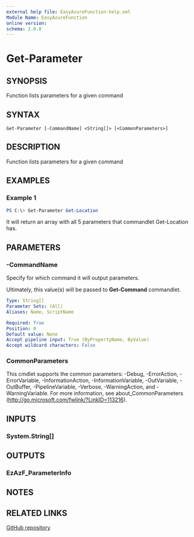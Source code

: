 ```yaml
---
external help file: EasyAzureFunction-help.xml
Module Name: EasyAzureFunction
online version:
schema: 2.0.0
---
```


# Get-Parameter

## SYNOPSIS
Function lists parameters for a given command

## SYNTAX

```
Get-Parameter [-CommandName] <String[]> [<CommonParameters>]
```

## DESCRIPTION
Function lists parameters for a given command

## EXAMPLES

### Example 1
```powershell
PS C:\> Get-Parameter Get-Location
```

It will return an array with all 5 parameters that commandlet Get-Location has.

## PARAMETERS

### -CommandName
Specify for which command it will output parameters.

Ultimately, this value(s) will be passed to **Get-Command** commandlet.

```yaml
Type: String[]
Parameter Sets: (All)
Aliases: Name, ScriptName

Required: True
Position: 0
Default value: None
Accept pipeline input: True (ByPropertyName, ByValue)
Accept wildcard characters: False
```

### CommonParameters
This cmdlet supports the common parameters: -Debug, -ErrorAction, -ErrorVariable, -InformationAction, -InformationVariable, -OutVariable, -OutBuffer, -PipelineVariable, -Verbose, -WarningAction, and -WarningVariable. For more information, see about_CommonParameters (http://go.microsoft.com/fwlink/?LinkID=113216).

## INPUTS

### System.String[]

## OUTPUTS

### EzAzF_ParameterInfo

## NOTES

## RELATED LINKS

[GitHub repository](https://github.com/iricigor/EasyAzureFunction)
